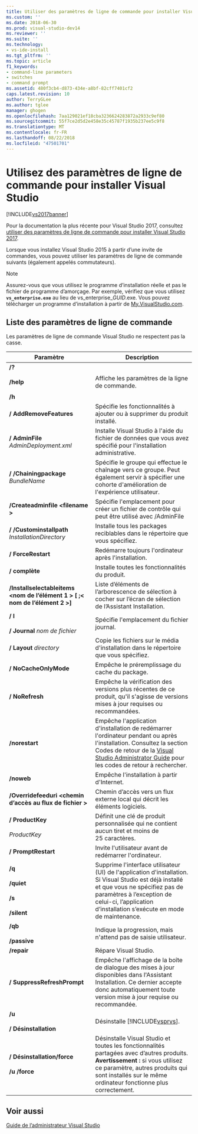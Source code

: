 ```yaml
---
title: Utiliser des paramètres de ligne de commande pour installer Visual Studio | Microsoft Docs
ms.custom: ''
ms.date: 2018-06-30
ms.prod: visual-studio-dev14
ms.reviewer: ''
ms.suite: ''
ms.technology:
- vs-ide-install
ms.tgt_pltfrm: ''
ms.topic: article
f1_keywords:
- command-line parameters
- switches
- command prompt
ms.assetid: 480f3cb4-d873-434e-a8bf-82cff7401cf2
caps.latest.revision: 10
author: TerryGLee
ms.author: tglee
manager: ghogen
ms.openlocfilehash: 7aa129021ef18cba3236624283872a2933c9ef80
ms.sourcegitcommit: 55f7ce2d5d2e458e35c45787f1935b237ee5c9f8
ms.translationtype: MT
ms.contentlocale: fr-FR
ms.lasthandoff: 08/22/2018
ms.locfileid: "47501701"
---
```

# <a name="use-command-line-parameters-to-install-visual-studio"></a>Utilisez des paramètres de ligne de commande pour installer Visual Studio
[!INCLUDE[vs2017banner](../includes/vs2017banner.md)]

Pour la documentation la plus récente pour Visual Studio 2017, consultez [utiliser des paramètres de ligne de commande pour installer Visual Studio 2017](https://docs.microsoft.com/visualstudio/install/use-command-line-parameters-to-install-visual-studio).

Lorsque vous installez Visual Studio 2015 à partir d’une invite de commandes, vous pouvez utiliser les paramètres de ligne de commande suivants (également appelés commutateurs).  
  
> [!NOTE]
>  Assurez-vous que vous utilisez le programme d’installation réelle et pas le fichier de programme d’amorçage. Par exemple, vérifiez que vous utilisez **`vs_enterprise.exe`** au lieu de vs_enterprise_*GUID*.exe. Vous pouvez télécharger un programme d’installation à partir de [My.VisualStudio.com](https://my.visualstudio.com/downloads?q=visual%20studio%20enterprise%202015).  
  
## <a name="list-of-command-line-parameters"></a>Liste des paramètres de ligne de commande  
 Les paramètres de ligne de commande Visual Studio ne respectent pas la casse.  
  
|Paramètre|Description|  
|---------------|-----------------|  
|**/?**<br /><br /> **/help**<br /><br /> **/h**|Affiche les paramètres de la ligne de commande.|  
|**/ AddRemoveFeatures**|Spécifie les fonctionnalités à ajouter ou à supprimer du produit installé.|  
|**/ AdminFile** *AdminDeployment.xml*|Installe Visual Studio à l'aide du fichier de données que vous avez spécifié pour l'installation administrative.|  
|**/ /Chainingpackage** *BundleName*|Spécifie le groupe qui effectue le chaînage vers ce groupe. Peut également servir à spécifier une cohorte d'amélioration de l'expérience utilisateur.|  
|**/Createadminfile \<filename >**|Spécifie l'emplacement pour créer un fichier de contrôle qui peut être utilisé avec /AdminFile|  
|**/ /Custominstallpath** *InstallationDirectory*|Installe tous les packages reciblables dans le répertoire que vous spécifiez.|  
|**/ ForceRestart**|Redémarre toujours l'ordinateur après l'installation.|  
|**/ complète**|Installe toutes les fonctionnalités du produit.|  
|**/Installselectableitems \<nom de l’élément 1 > [ ;\< nom de l’élément 2 >]**|Liste d’éléments de l’arborescence de sélection à cocher sur l’écran de sélection de l’Assistant Installation.|  
|**/ l**<br /><br /> **/ Journal** *nom de fichier*|Spécifie l'emplacement du fichier journal.|  
|**/ Layout** *directory*|Copie les fichiers sur le média d'installation dans le répertoire que vous spécifiez.|  
|**/ NoCacheOnlyMode**|Empêche le préremplissage du cache du package.|  
|**/ NoRefresh**|Empêche la vérification des versions plus récentes de ce produit, qu'il s'agisse de versions mises à jour requises ou recommandées.|  
|**/norestart**|Empêche l'application d'installation de redémarrer l'ordinateur pendant ou après l'installation. Consultez la section Codes de retour de la [Visual Studio Administrator Guide](../install/visual-studio-administrator-guide.md) pour les codes de retour à rechercher.|  
|**/noweb**|Empêche l'installation à partir d'Internet.|  
|**/Overridefeeduri \<chemin d’accès au flux de fichier >**|Chemin d’accès vers un flux externe local qui décrit les éléments logiciels.|  
|**/ ProductKey**<br /><br /> *ProductKey*|Définit une clé de produit personnalisée qui ne contient aucun tiret et moins de 25 caractères.|  
|**/ PromptRestart**|Invite l'utilisateur avant de redémarrer l'ordinateur.|  
|**/q**<br /><br /> **/quiet**<br /><br /> **/s**<br /><br /> **/silent**|Supprime l'interface utilisateur (UI) de l'application d'installation. Si Visual Studio est déjà installé et que vous ne spécifiez pas de paramètres à l’exception de celui-ci, l’application d’installation s’exécute en mode de maintenance.|  
|**/qb**<br /><br /> **/passive**|Indique la progression, mais n'attend pas de saisie utilisateur.|  
|**/repair**|Répare Visual Studio.|  
|**/ SuppressRefreshPrompt**|Empêche l'affichage de la boîte de dialogue des mises à jour disponibles dans l'Assistant Installation. Ce dernier accepte donc automatiquement toute version mise à jour requise ou recommandée.|  
|**/u**<br /><br /> **/ Désinstallation**|Désinstalle [!INCLUDE[vsprvs](../includes/vsprvs-md.md)].|  
|**/ Désinstallation/force**<br /><br /> **/u /force**|Désinstalle Visual Studio et toutes les fonctionnalités partagées avec d’autres produits. **Avertissement :** si vous utilisez ce paramètre, autres produits qui sont installés sur le même ordinateur fonctionne plus correctement.|  
  
## <a name="see-also"></a>Voir aussi  
 [Guide de l’administrateur Visual Studio](../install/visual-studio-administrator-guide.md)